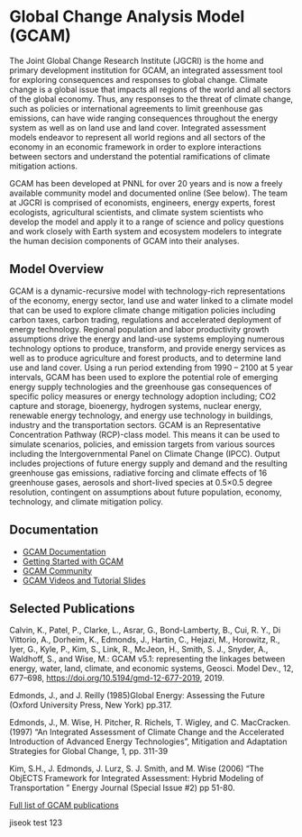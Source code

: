 # Global Change Analysis Model (GCAM)

The Joint Global Change Research Institute (JGCRI) is the home and
primary development institution for GCAM, an integrated assessment
tool for exploring consequences and responses to global
change. Climate change is a global issue that impacts all regions of
the world and all sectors of the global economy. Thus, any responses
to the threat of climate change, such as policies or international
agreements to limit greenhouse gas emissions, can have wide ranging
consequences throughout the energy system as well as on land use and
land cover. Integrated assessment models endeavor to represent all
world regions and all sectors of the economy in an economic framework
in order to explore interactions between sectors and understand the
potential ramifications of climate mitigation actions.

GCAM has been developed at PNNL for over 20 years and is now a freely
available community model and documented online (See below). The team
at JGCRI is comprised of economists, engineers, energy experts, forest
ecologists, agricultural scientists, and climate system scientists who
develop the model and apply it to a range of science and policy
questions and work closely with Earth system and ecosystem modelers to
integrate the human decision components of GCAM into their analyses.

## Model Overview

GCAM is a dynamic-recursive model with technology-rich representations
of the economy, energy sector, land use and water linked to a climate
model that can be used to explore climate change mitigation policies
including carbon taxes, carbon trading, regulations and accelerated
deployment of energy technology. Regional population and labor
productivity growth assumptions drive the energy and land-use systems
employing numerous technology options to produce, transform, and
provide energy services as well as to produce agriculture and forest
products, and to determine land use and land cover. Using a run period
extending from 1990 – 2100 at 5 year intervals, GCAM has been used to
explore the potential role of emerging energy supply technologies and
the greenhouse gas consequences of specific policy measures or energy
technology adoption including; CO2 capture and storage, bioenergy,
hydrogen systems, nuclear energy, renewable energy technology, and
energy use technology in buildings, industry and the transportation
sectors. GCAM is an Representative Concentration Pathway (RCP)-class
model. This means it can be used to simulate scenarios, policies, and
emission targets from various sources including the Intergovernmental
Panel on Climate Change (IPCC). Output includes projections of future
energy supply and demand and the resulting greenhouse gas emissions,
radiative forcing and climate effects of 16 greenhouse gases, aerosols
and short-lived species at 0.5×0.5 degree resolution, contingent on
assumptions about future population, economy, technology, and climate
mitigation policy.

## Documentation

* [GCAM Documentation](http://jgcri.github.io/gcam-doc/)
* [Getting Started with GCAM](http://jgcri.github.io/gcam-doc/user-guide.html)
* [GCAM Community](http://www.globalchange.umd.edu/models/gcam/gcam-community/)
* [GCAM Videos and Tutorial Slides](https://gcims.pnnl.gov/community)

## Selected Publications

Calvin, K., Patel, P., Clarke, L., Asrar, G., Bond-Lamberty, B., Cui, R. Y., Di Vittorio, A., Dorheim, K., Edmonds, J., Hartin, C., Hejazi, M., Horowitz, R., Iyer, G., Kyle, P., Kim, S., Link, R., McJeon, H., Smith, S. J., Snyder, A., Waldhoff, S., and Wise, M.: GCAM v5.1: representing the linkages between energy, water, land, climate, and economic systems, Geosci. Model Dev., 12, 677–698, https://doi.org/10.5194/gmd-12-677-2019, 2019.

Edmonds, J., and J. Reilly (1985)Global Energy: Assessing the Future (Oxford University Press, New York) pp.317.

Edmonds, J., M. Wise, H. Pitcher, R. Richels, T. Wigley, and C. MacCracken. (1997) “An Integrated Assessment of Climate Change and the Accelerated Introduction of Advanced Energy Technologies”, Mitigation and Adaptation Strategies for Global Change, 1, pp. 311-39

Kim, S.H., J. Edmonds, J. Lurz, S. J. Smith, and M. Wise (2006) “The ObjECTS Framework for Integrated Assessment: Hybrid Modeling of Transportation ” Energy Journal (Special Issue #2) pp 51-80.

[Full list of GCAM publications](http://jgcri.github.io/gcam-doc/references.html)



jiseok test 123